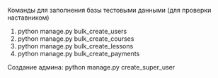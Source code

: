 Команды для заполнения базы тестовыми данными (для проверки наставником)
1) python manage.py bulk_create_users
2) python manage.py bulk_create_courses
3) python manage.py bulk_create_lessons
4) python manage.py bulk_create_payments

Создание админа:
python manage.py create_super_user

